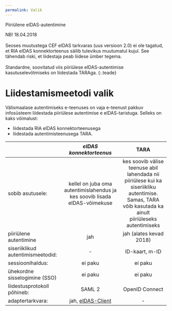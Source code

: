 ```yaml
---
permalink: Valik
---
```


Piiriülene eIDAS-autentimine

NB! 18.04.2018<br><br>
Seoses muutustega CEF eIDAS tarkvaras (uus versioon 2.0) ei ole tagatud, et RIA eIDAS konnektorteenus säilib tulevikus muutumatul kujul. See tähendab riski, et liidestaja peab liidese ümber tegema. <br><br>
Standardne, soovitatud viis piiriülese eIDAS-autentimise kasutuselevõtmiseks on liidestada TARAga.
{:.teade} 

# Liidestamismeetodi valik

Välismaalase autentimiseks e-teenuses on vaja e-teenust pakkuv infosüsteem liidestada piiriülese autentimise e eIDAS-taristuga. Selleks on kaks võimalust:

- liidestada RIA eIDAS konnektorteenusega
- liidestada autentimisteenusega TARA.

|      |   ___eIDAS konnektorteenus___     |   __TARA__     |
|------|:---------------------------------:|:---------------:|
| sobib asutusele: | kellel on juba oma autentimislahendus ja kes soovib lisada eIDAS-võimekuse | kes soovib välise teenuse abil lahendada nii piiriülese kui ka siseriikliku autentimise.<br> Samas, TARA võib kasutada ka ainult piiriüleseks autentimiseks |
| piiriülene autentimine | jah | jah (alates kevad 2018) |
| siseriiklikud autentimismeetodid: | - | ID-kaart, m-ID |
| sessioonihaldus: | ei paku | ei paku |
| ühekordne sisselogimine (SSO) | ei paku | ei paku |
| liidestusprotokoll põhineb: | SAML 2 | OpenID Connect |
| adaptertarkvara: | jah, [eIDAS-Client](https://github.com/e-gov/eIDAS-Client) | - |   
